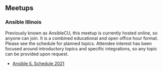 ## Meetups

### Ansible Illinois
Previously known as AnsibleCU, this meetup is currently hosted online, so anyone can join. It is a combined educational and open office hour format. Please see the schedule for planned topics. Attendee interest has been focused around introductory topics and specific integrations, so any topic can be provided upon request.

- [Ansible IL Schedule 2021](2021_meetup_schedule.md)

